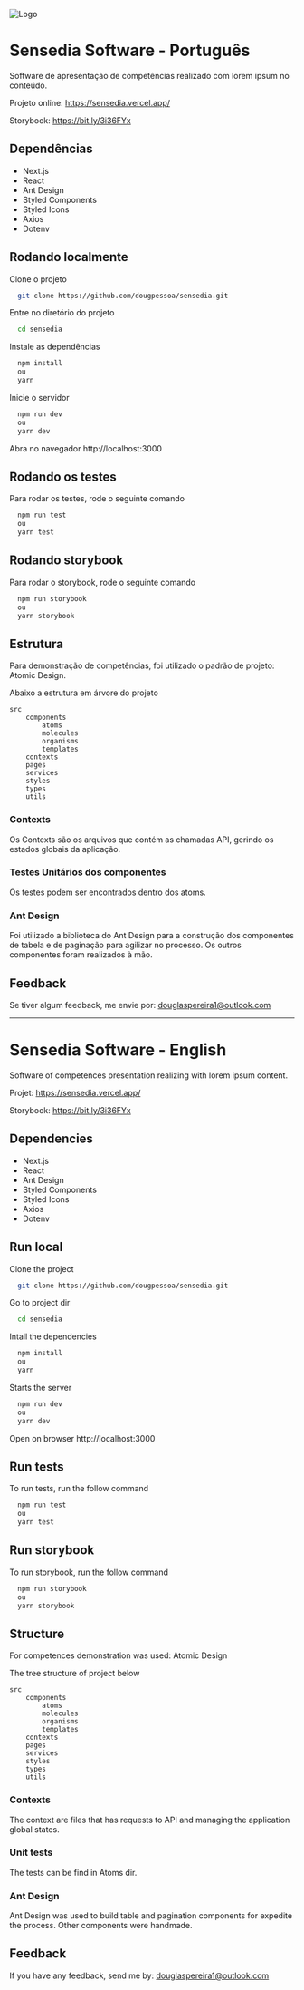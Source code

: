 
![Logo](https://sensedia.vercel.app/images/sensedia.jpg)

# Sensedia Software - Português

Software de apresentação de competências realizado com lorem ipsum no conteúdo.

Projeto online: https://sensedia.vercel.app/

Storybook: https://bit.ly/3i36FYx

## Dependências
- Next.js
- React 
- Ant Design
- Styled Components 
- Styled Icons 
- Axios 
- Dotenv


## Rodando localmente

Clone o projeto

```bash
  git clone https://github.com/dougpessoa/sensedia.git
```

Entre no diretório do projeto

```bash
  cd sensedia
```

Instale as dependências

```bash
  npm install
  ou
  yarn
```

Inicie o servidor

```bash
  npm run dev
  ou
  yarn dev
```

Abra no navegador http://localhost:3000
## Rodando os testes

Para rodar os testes, rode o seguinte comando

```bash
  npm run test
  ou
  yarn test
```


## Rodando storybook

Para rodar o storybook, rode o seguinte comando

```bash
  npm run storybook
  ou
  yarn storybook
```


## Estrutura

Para demonstração de competências, foi utilizado o padrão
de projeto: Atomic Design. 

Abaixo a estrutura em árvore do projeto

```
src
    components
        atoms
        molecules
        organisms
        templates
    contexts
    pages 
    services
    styles 
    types 
    utils
```

### Contexts 
Os Contexts são os arquivos que contém as chamadas API, gerindo os estados globais da aplicação. 

### Testes Unitários dos componentes

Os testes podem ser encontrados dentro dos atoms. 

### Ant Design 

Foi utilizado a biblioteca do Ant Design para a construção dos componentes de tabela e de paginação para agilizar no processo. Os outros componentes foram realizados à mão.


## Feedback

Se tiver algum feedback, me envie por: douglaspereira1@outlook.com

___

# Sensedia Software - English

Software of competences presentation realizing with lorem ipsum content.

Projet: https://sensedia.vercel.app/

Storybook: https://bit.ly/3i36FYx

## Dependencies
- Next.js
- React 
- Ant Design
- Styled Components 
- Styled Icons 
- Axios 
- Dotenv


## Run local

Clone the project

```bash
  git clone https://github.com/dougpessoa/sensedia.git
```

Go to project dir

```bash
  cd sensedia
```

Intall the dependencies

```bash
  npm install
  ou
  yarn
```

Starts the server

```bash
  npm run dev
  ou
  yarn dev
```

Open on browser http://localhost:3000
## Run tests

To run tests, run the follow command

```bash
  npm run test
  ou
  yarn test
```


## Run storybook

To run storybook, run the follow command

```bash
  npm run storybook
  ou
  yarn storybook
```

## Structure

For competences demonstration was used: Atomic Design 

The tree structure of project below

```
src
    components
        atoms
        molecules
        organisms
        templates
    contexts
    pages 
    services
    styles 
    types 
    utils
```

### Contexts 

The context are files that has requests to API and managing the application global states.

### Unit tests

The tests can be find in Atoms dir.

### Ant Design 

Ant Design was used to build table and pagination components for expedite the process. Other components were handmade.

## Feedback

If you have any feedback, send me by: douglaspereira1@outlook.com
